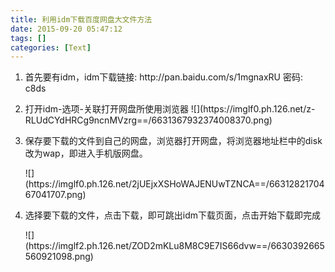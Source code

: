 ```yaml
---
title: 利用idm下载百度网盘大文件方法
date: 2015-09-20 05:47:12
tags: []
categories: [Text]
---
```


<ol> 
 <li><p>首先要有idm，idm下载链接: http://pan.baidu.com/s/1mgnaxRU 密码: c8ds <br /></p></li> 
 <li><p>打开idm-选项-关联打开网盘所使用浏览器
![](https://imglf0.ph.126.net/z-RLUdCYdHRCg9ncnMVzrg==/6631367932374008370.png)
<br /></p></li> 
 <li><p>保存要下载的文件到自己的网盘，浏览器打开网盘，将浏览器地址栏中的disk改为wap，即进入手机版网盘。</p><p>
![](https://imglf0.ph.126.net/2jUEjxXSHoWAJENUwTZNCA==/6631282170467041707.png)
<br /></p></li> 
 <li><p>选择要下载的文件，点击下载，即可跳出idm下载页面，点击开始下载即完成</p><p>
![](https://imglf2.ph.126.net/ZOD2mKLu8M8C9E7IS66dvw==/6630392665560921098.png)
<br /><br /></p><p><br /></p></li> 
</ol>